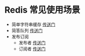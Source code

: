 # Redis 常见使用场景

* 简单字符串缓存 [传送门](./src/scene/string-cache-example.php)
* 简答队列 [传送门](./src/scene/queue-example.php)
* 发布订阅
    * 发布者 [传送门](./src/scene/publish-example.php)
    * 订阅者 [传送门](./src/scene/subscribe-example.php)
